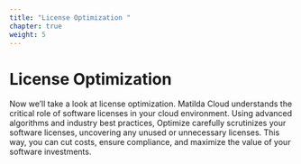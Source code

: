 ```yaml
---
title: "License Optimization " 
chapter: true
weight: 5
---
```

# License Optimization 
Now we’ll take a look at license optimization. Matilda Cloud understands the critical role of software licenses in your cloud environment. Using advanced algorithms and industry best practices, Optimize carefully scrutinizes your software licenses, uncovering any unused or unnecessary licenses. This way, you can cut costs, ensure compliance, and maximize the value of your software investments.